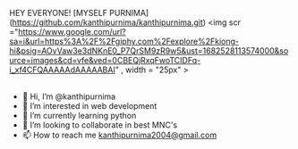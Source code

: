 HEY EVERYONE! [MYSELF PURNIMA] (https://github.com/kanthipurnima/kanthipurnima.git) <img scr ="https://www.google.com/url?sa=i&url=https%3A%2F%2Fgiphy.com%2Fexplore%2Fkiong-hi&psig=AOvVaw3e3dNKnE0_P7QrSM9zR9w5&ust=1682528113574000&source=images&cd=vfe&ved=0CBEQjRxqFwoTCIDFq-i_xf4CFQAAAAAdAAAAABAI" , width = "25px" >
 <br><br>

- 👋 Hi, I’m @kanthipurnima
- 👀 I’m interested in web development
- 🌱 I’m currently learning python
- 💞️ I’m looking to collaborate in best MNC's
- 📫 How to reach me kanthipurnima2004@gmail.com

<!---
kanthipurnima/kanthipurnima is a ✨ special ✨ repository because its `README.md` (this file) appears on your GitHub profile.
You can click the Preview link to take a look at your changes.
--->
